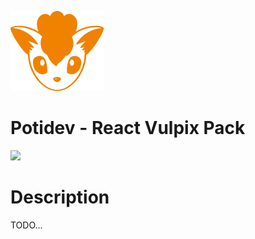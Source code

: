 ![](.github/assets/svg/logo.svg)

# Potidev - React Vulpix Pack

[![](https://img.shields.io/badge/Beta-0.1.0-purple)](https://www.npmjs.com/package/@potidev/react-vulpix-pack)

# Description

TODO...